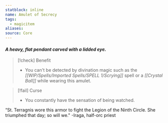 ```yaml
---
statblock: inline
name: Amulet of Secrecy
tags:
  - magicitem
aliases: 
source: Core
---
```

#### *A heavy, flat pendant carved with a lidded eye.*

>[!check] Benefit
>- You can't be detected by divination magic such as the *[[WIP/Spells/Imported Spells/SPELL 1/Scrying]]* spell or a *[[Crystal Ball]]* while wearing this amulet.

>[!fail] Curse
>- You constantly have the sensation of being watched.

“St. Terragnis wore this armor to fight the Legion of the Ninth Circle. She triumphed that day; so will we."
-Iraga, half-orc priest